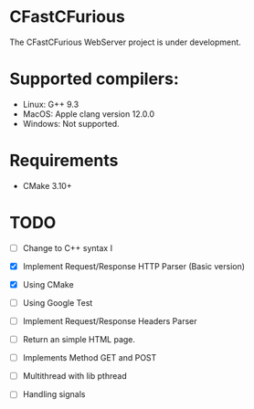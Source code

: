 # CFastCFurious

The CFastCFurious WebServer project is under development.

# Supported compilers:

- Linux: G++ 9.3 
- MacOS: Apple clang version 12.0.0 
- Windows: Not supported.

# Requirements

- CMake 3.10+

# TODO

 - [ ] Change to C++ syntax I
 - [x] Implement Request/Response HTTP Parser (Basic version)
 - [x] Using CMake
 - [ ] Using Google Test
 - [ ] Implement Request/Response Headers Parser
 - [ ] Return an simple HTML page.
 - [ ] Implements Method GET and POST
 - [ ] Multithread with lib pthread
 - [ ] Handling signals
 

